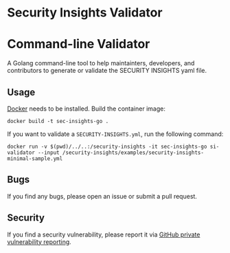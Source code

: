 # Security Insights Validator

# Command-line Validator

A Golang command-line tool to help maintainters, developers, and contributors to generate or validate the SECURITY INSIGHTS yaml file.

## Usage

[Docker](https://www.docker.com/) needs to be installed. Build the container image:

```
docker build -t sec-insights-go .
```

If you want to validate a `SECURITY-INSIGHTS.yml`, run the following command:

```
docker run -v $(pwd)/../..:/security-insights -it sec-insights-go si-validator --input /security-insights/examples/security-insights-minimal-sample.yml
```

## Bugs

If you find any bugs, please open an issue or submit a pull request.

## Security

If you find a security vulnerability, please report it via [GitHub private vulnerability reporting](https://docs.github.com/en/code-security/security-advisories/guidance-on-reporting-and-writing-information-about-vulnerabilities/privately-reporting-a-security-vulnerability).